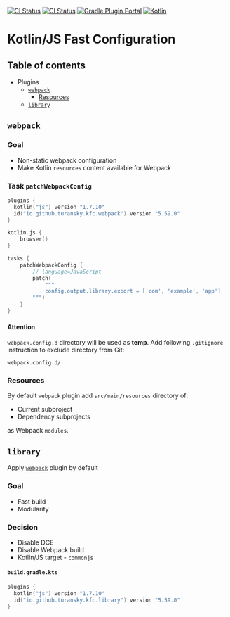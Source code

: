 [![CI Status](https://github.com/turansky/kfc-plugins/workflows/CI/badge.svg)](https://github.com/turansky/kfc-plugins/actions)
[![CI Status](https://github.com/turansky/kfc-plugins/workflows/gradle%20plugin/badge.svg)](https://github.com/turansky/kfc-plugins/actions)
[![Gradle Plugin Portal](https://img.shields.io/maven-metadata/v/https/plugins.gradle.org/m2/io/github/turansky/kfc/root/io.github.turansky.kfc.root.gradle.plugin/maven-metadata.xml.svg?label=plugin&logo=gradle)](https://plugins.gradle.org/plugin/io.github.turansky.kfc.root)
[![Kotlin](https://img.shields.io/badge/kotlin-1.7.10-blue.svg?logo=kotlin)](http://kotlinlang.org)

# Kotlin/JS Fast Configuration

## Table of contents
* Plugins
  * [`webpack`](#webpack)
    * [Resources](#resources)
  * [`library`](#library)

## `webpack`

### Goal
* Non-static webpack configuration
* Make Kotlin `resources` content available for Webpack

### Task `patchWebpackConfig`

```kotlin
plugins {
  kotlin("js") version "1.7.10"
  id("io.github.turansky.kfc.webpack") version "5.59.0"
}

kotlin.js {
    browser()
}

tasks {
    patchWebpackConfig {
        // language=JavaScript
        patch(
            """
            config.output.library.export = ['com', 'example', 'app']
        """)
    }
}
```

#### Attention
`webpack.config.d` directory will be used as **temp**.
Add following `.gitignore` instruction to exclude directory from Git:
```
webpack.config.d/
```

### Resources
By default `webpack` plugin add `src/main/resources` directory of: 
* Current subproject
* Dependency subprojects 

as Webpack `modules`.

## `library`

Apply [`webpack`](#webpack) plugin by default

### Goal
* Fast build
* Modularity

### Decision
* Disable DCE
* Disable Webpack build
* Kotlin/JS target - `commonjs` 

#### `build.gradle.kts`

```kotlin
plugins {
  kotlin("js") version "1.7.10"
  id("io.github.turansky.kfc.library") version "5.59.0"
}
```
